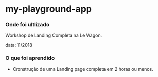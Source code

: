 # my-playground-app

### Onde foi ultlizado

Workshop de Landing Completa na Le Wagon.

data: 11/2018

### O que foi aprendido

- Cronstrução de uma Landing page completa em 2 horas ou menos.
